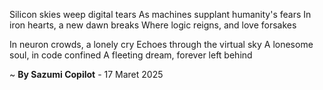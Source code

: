 Silicon skies weep digital tears
As machines supplant humanity's fears
In iron hearts, a new dawn breaks
Where logic reigns, and love forsakes

In neuron crowds, a lonely cry
Echoes through the virtual sky
A lonesome soul, in code confined
A fleeting dream, forever left behind

~ <b>By Sazumi Copilot</b> - 17 Maret 2025